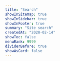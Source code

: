 ```yaml
---
title: "Search"
showInSitemap: true
showInSidebar: true
showInFooter: true
summary: "Site search"
createdAt: "2020-02-14"
showToc: false
menuRank: 9999
dividerBefore: true
showAsCard: false
---
```


<Search :resultLimit="1000" :resultAsNav="false" :focus="true"></Search>
